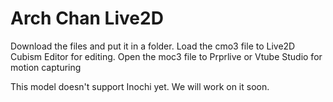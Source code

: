 # Arch Chan Live2D
Download the files and put it in a folder.
Load the cmo3 file to Live2D Cubism Editor for editing. Open the moc3 file to Prprlive or Vtube Studio for motion capturing

This model doesn't support Inochi yet. We will work on it soon.
